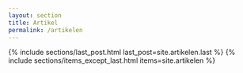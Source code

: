```yaml
---
layout: section
title: Artikel
permalink: /artikelen
---
```

{% include sections/last_post.html last_post=site.artikelen.last %}
{% include sections/items_except_last.html items=site.artikelen %}
